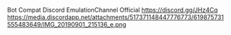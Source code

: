 Bot Compat Discord EmulationChannel Official https://discord.gg/JHz4Cq 
https://media.discordapp.net/attachments/517371148447776773/619875731555483649/IMG_20190901_215136_e.png

